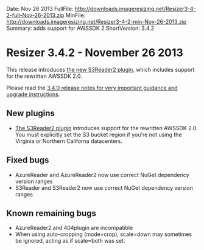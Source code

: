 Date: Nov 26 2013
FullFile: http://downloads.imageresizing.net/Resizer3-4-2-full-Nov-26-2013.zip
MinFile: http://downloads.imageresizing.net/Resizer3-4-2-min-Nov-26-2013.zip
Summary: adds support for AWSSDK 2 
ShortVersion: 3.4.2

# Resizer 3.4.2 - November 26 2013

This release introduces [the new S3Reader2 plugin](/plugins/s3reader2), which includes support for the rewritten AWSSDK 2.0.

Please read the [3.4.0 release notes for very important guidance and upgrade instructions](/releases/3-4-0).


## New plugins

* [The S3Reader2 plugin](/plugins/s3reader2) introduces support for the rewritten AWSSDK 2.0. You must explicitly set the S3 bucket region if you're not using the  Virginia or Northern Californa datacenters.

## Fixed bugs

* AzureReader and AzureReader2 now use correct NuGet dependency version ranges
* S3Reader and S3Reader2 now use correct NuGet dependency version ranges

## Known remaining bugs

* AzureReader2 and 404plugin are incompatible
* When using auto-cropping (mode=crop), scale=down may sometimes be ignored, acting as if scale=both was set.
